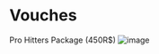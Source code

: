 # Vouches
Pro Hitters Package (450R$)
![image](https://github.com/user-attachments/assets/45dfd4e6-e150-451a-a6da-610151170c7d)
